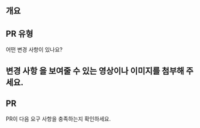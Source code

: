 ## 개요

<!---- 이슈 >
<!---- 변경 사항 및 관련 이슈에 대해 간단하게 작성해주세요. -->

<!---- Resolves: #(Isuue Number) -->

## PR 유형

어떤 변경 사항이 있나요?

<!---- 변경 사항  -->

## 변경 사항 을 보여줄 수 있는 영상이나 이미지를 첨부해 주세요.

## PR

PR이 다음 요구 사항을 충족하는지 확인하세요.
